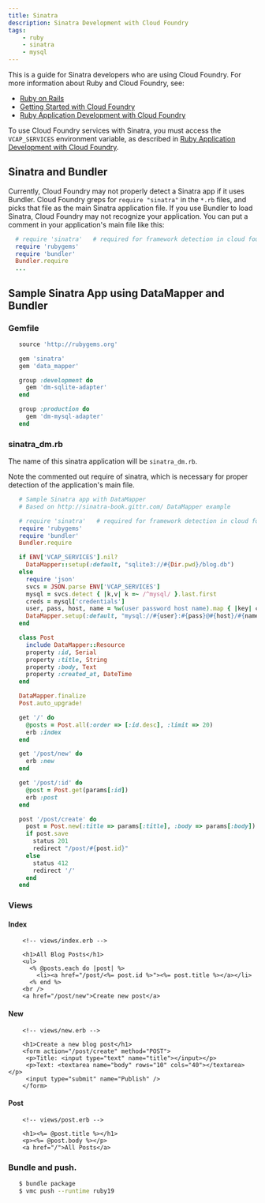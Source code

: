 ```yaml
---
title: Sinatra
description: Sinatra Development with Cloud Foundry
tags:
    - ruby
    - sinatra
    - mysql
---
```


This is a guide for Sinatra developers who are using Cloud Foundry.
For more information about Ruby and Cloud Foundry, see:

+  [Ruby on Rails](http://rubyonrails.org/)
+  [Getting Started with Cloud Foundry](/getting-started.html)
+  [Ruby Application Development with Cloud Foundry](ruby.html)

To use Cloud Foundry services with Sinatra, you must access the
`VCAP_SERVICES` environment variable, as described in
[Ruby Application Development with Cloud Foundry](/frameworks/ruby/ruby.html#using-cloud-foundry-services).

## Sinatra and Bundler

Currently, Cloud Foundry may not properly detect a Sinatra app if it uses
Bundler.  Cloud Foundry greps for `require "sinatra"` in the `*.rb` files,
and picks that file as the main Sinatra application file.  If you use
Bundler to load Sinatra, Cloud Foundry may not recognize your application.
You can put a comment in your application's main file like this:

```ruby
  # require 'sinatra'   # required for framework detection in cloud foundry...
  require 'rubygems'
  require 'bundler'
  Bundler.require
  ...
```

## Sample Sinatra App using DataMapper and Bundler

### Gemfile

```ruby
   source 'http://rubygems.org'

   gem 'sinatra'
   gem 'data_mapper'

   group :development do
     gem 'dm-sqlite-adapter'
   end

   group :production do
     gem 'dm-mysql-adapter'
   end
```

### sinatra_dm.rb
 The name of this sinatra application will be `sinatra_dm.rb`.

 Note the commented out require of sinatra, which is necessary for proper detection of the application's main file.

```ruby
   # Sample Sinatra app with DataMapper
   # Based on http://sinatra-book.gittr.com/ DataMapper example

   # require 'sinatra'   # required for framework detection in cloud foundry.
   require 'rubygems'
   require 'bundler'
   Bundler.require

   if ENV['VCAP_SERVICES'].nil?
     DataMapper::setup(:default, "sqlite3://#{Dir.pwd}/blog.db")
   else
     require 'json'
     svcs = JSON.parse ENV['VCAP_SERVICES']
     mysql = svcs.detect { |k,v| k =~ /^mysql/ }.last.first
     creds = mysql['credentials']
     user, pass, host, name = %w(user password host name).map { |key| creds[key] }
     DataMapper.setup(:default, "mysql://#{user}:#{pass}@#{host}/#{name}")
   end

   class Post
     include DataMapper::Resource
     property :id, Serial
     property :title, String
     property :body, Text
     property :created_at, DateTime
   end

   DataMapper.finalize
   Post.auto_upgrade!

   get '/' do
     @posts = Post.all(:order => [:id.desc], :limit => 20)
     erb :index
   end

   get '/post/new' do
     erb :new
   end

   get '/post/:id' do
     @post = Post.get(params[:id])
     erb :post
   end

   post '/post/create' do
     post = Post.new(:title => params[:title], :body => params[:body])
     if post.save
       status 201
       redirect "/post/#{post.id}"
     else
       status 412
       redirect '/'
     end
   end
```

### Views

#### Index
```erb
    <!-- views/index.erb -->

    <h1>All Blog Posts</h1>
    <ul>
      <% @posts.each do |post| %>
        <li><a href="/post/<%= post.id %>"><%= post.title %></a></li>
      <% end %>
    <br />
    <a href="/post/new">Create new post</a>
```

#### New
```erb
    <!-- views/new.erb -->

    <h1>Create a new blog post</h1>
    <form action="/post/create" method="POST">
     <p>Title: <input type="text" name="title"></input></p>
     <p>Text: <textarea name="body" rows="10" cols="40"></textarea></p>
     <input type="submit" name="Publish" />
    </form>
```

#### Post
```erb
    <!-- views/post.erb -->

    <h1><%= @post.title %></h1>
    <p><%= @post.body %></p>
    <a href="/">All Posts</a>
```

### Bundle and push.

```bash
   $ bundle package
   $ vmc push --runtime ruby19
```
